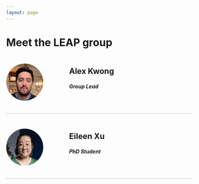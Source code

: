```yaml
---
layout: page
---
```


# Meet the LEAP group

<div class="team-container">
  <div class="team-row">
    <div class="team-image">
      <img src="/assets/images/alex_kwong.png" alt="Member 1">
    </div>
    <div class="team-info">
      <h2>Alex Kwong</h2>
      <h5>Group Lead</h5>
      <p><a href="/people/alex_kwong" class="fas fa-info-circle fa-2x has-text-dark" ></a>&nbsp;&nbsp;
      	<a href="https://twitter.com/asfkwong" class="fab fa-twitter fa-2x has-text-dark" ></a>&nbsp;&nbsp;
      	<a href="https://github.com/kwongsiufung" class="fab fa-github fa-2x has-text-dark" > </a>&nbsp;&nbsp;
      	<a href="https://scholar.google.com/citations?user=F-sGJEIAAAAJ&hl=en" class="fas fa-book fa-2x has-text-dark" ></a>&nbsp;&nbsp;
      	<a href="https://www.ed.ac.uk/profile/dr-alex-kwong" class="fas fa-globe fa-2x has-text-dark"></a>
      </p>
    </div>
  </div>
  
  <div class="team-row">
    <div class="team-image">
      <img src="/assets/images/eileen.jpg" alt="Member 2">
    </div>
    <div class="team-info">
      <h2>Eileen Xu</h2>
      <h5>PhD Student</h5>
      <p><a href="/people/eileen_xu" class="fas fa-info-circle fa-2x has-text-dark" ></a>&nbsp;&nbsp;
      	<a href="https://twitter.com/eileeenyxu" class="fab fa-twitter fa-2x has-text-dark" ></a>&nbsp;&nbsp;
      	<a href="https://www.research.ed.ac.uk/en/persons/eileen-xu" class="fas fa-globe fa-2x has-text-dark"></a>
      </p>
    </div>
  </div>
  
</div>

<style>
.team-container {
  display: flex;
  flex-direction: column;
}

.team-row {
  display: flex;
  align-items: center;
  margin-bottom: 20px;
  border-bottom: 1px solid #ccc;
  padding-bottom: 10px;
}

.team-image {
  flex: 0 0 150px;
  padding-right: 20px;
}

.team-image img {
  border-radius: 50%;
  width: 100px;
  height: 100px;
}

.team-info {
  flex: 1;
}
</style>